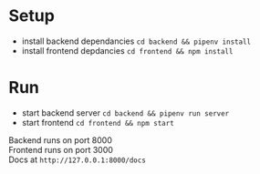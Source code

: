 # Setup
- install backend dependancies `cd backend && pipenv install`
- install frontend depdancies `cd frontend && npm install`

# Run
- start backend server `cd backend && pipenv run server`
- start frontend `cd frontend && npm start`

Backend runs on port 8000\
Frontend runs on port 3000\
Docs at `http://127.0.0.1:8000/docs`